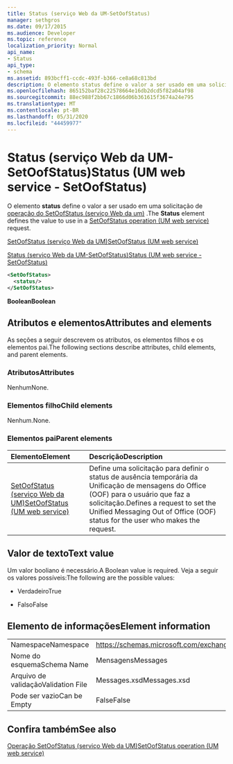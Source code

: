 ```yaml
---
title: Status (serviço Web da UM-SetOofStatus)
manager: sethgros
ms.date: 09/17/2015
ms.audience: Developer
ms.topic: reference
localization_priority: Normal
api_name:
- Status
api_type:
- schema
ms.assetid: 893bcff1-ccdc-493f-b366-ce8a68c813bd
description: O elemento status define o valor a ser usado em uma solicitação de operação do SetOofStatus (serviço Web da UM).
ms.openlocfilehash: 865152baf28c22578664e16db2dcd5f82a04af98
ms.sourcegitcommit: 88ec988f2bb67c1866d06b361615f3674a24e795
ms.translationtype: MT
ms.contentlocale: pt-BR
ms.lasthandoff: 05/31/2020
ms.locfileid: "44459977"
---
```

# <a name="status-um-web-service---setoofstatus"></a><span data-ttu-id="4f6f2-103">Status (serviço Web da UM-SetOofStatus)</span><span class="sxs-lookup"><span data-stu-id="4f6f2-103">Status (UM web service - SetOofStatus)</span></span>

<span data-ttu-id="4f6f2-104">O elemento **status** define o valor a ser usado em uma solicitação de [operação do SetOofStatus (serviço Web da um)](setoofstatus-operation-um-web-service.md) .</span><span class="sxs-lookup"><span data-stu-id="4f6f2-104">The **Status** element defines the value to use in a [SetOofStatus operation (UM web service)](setoofstatus-operation-um-web-service.md) request.</span></span> 
  
[<span data-ttu-id="4f6f2-105">SetOofStatus (serviço Web da UM)</span><span class="sxs-lookup"><span data-stu-id="4f6f2-105">SetOofStatus (UM web service)</span></span>](setoofstatus-um-web-service.md)
  
[<span data-ttu-id="4f6f2-106">Status (serviço Web da UM-SetOofStatus)</span><span class="sxs-lookup"><span data-stu-id="4f6f2-106">Status (UM web service - SetOofStatus)</span></span>](status-um-web-servicesetoofstatus.md)
  
```xml
<SetOofStatus>
  <status/>
</SetOofStatus>
```

 <span data-ttu-id="4f6f2-107">**Boolean**</span><span class="sxs-lookup"><span data-stu-id="4f6f2-107">**Boolean**</span></span>
## <a name="attributes-and-elements"></a><span data-ttu-id="4f6f2-108">Atributos e elementos</span><span class="sxs-lookup"><span data-stu-id="4f6f2-108">Attributes and elements</span></span>

<span data-ttu-id="4f6f2-109">As seções a seguir descrevem os atributos, os elementos filhos e os elementos pai.</span><span class="sxs-lookup"><span data-stu-id="4f6f2-109">The following sections describe attributes, child elements, and parent elements.</span></span>
  
### <a name="attributes"></a><span data-ttu-id="4f6f2-110">Atributos</span><span class="sxs-lookup"><span data-stu-id="4f6f2-110">Attributes</span></span>

<span data-ttu-id="4f6f2-111">Nenhum</span><span class="sxs-lookup"><span data-stu-id="4f6f2-111">None.</span></span>
  
### <a name="child-elements"></a><span data-ttu-id="4f6f2-112">Elementos filho</span><span class="sxs-lookup"><span data-stu-id="4f6f2-112">Child elements</span></span>

<span data-ttu-id="4f6f2-113">Nenhum.</span><span class="sxs-lookup"><span data-stu-id="4f6f2-113">None.</span></span>
  
### <a name="parent-elements"></a><span data-ttu-id="4f6f2-114">Elementos pai</span><span class="sxs-lookup"><span data-stu-id="4f6f2-114">Parent elements</span></span>

|<span data-ttu-id="4f6f2-115">**Elemento**</span><span class="sxs-lookup"><span data-stu-id="4f6f2-115">**Element**</span></span>|<span data-ttu-id="4f6f2-116">**Descrição**</span><span class="sxs-lookup"><span data-stu-id="4f6f2-116">**Description**</span></span>|
|:-----|:-----|
|[<span data-ttu-id="4f6f2-117">SetOofStatus (serviço Web da UM)</span><span class="sxs-lookup"><span data-stu-id="4f6f2-117">SetOofStatus (UM web service)</span></span>](setoofstatus-um-web-service.md) <br/> |<span data-ttu-id="4f6f2-118">Define uma solicitação para definir o status de ausência temporária da Unificação de mensagens do Office (OOF) para o usuário que faz a solicitação.</span><span class="sxs-lookup"><span data-stu-id="4f6f2-118">Defines a request to set the Unified Messaging Out of Office (OOF) status for the user who makes the request.</span></span>  <br/> |
   
## <a name="text-value"></a><span data-ttu-id="4f6f2-119">Valor de texto</span><span class="sxs-lookup"><span data-stu-id="4f6f2-119">Text value</span></span>

<span data-ttu-id="4f6f2-120">Um valor booliano é necessário.</span><span class="sxs-lookup"><span data-stu-id="4f6f2-120">A Boolean value is required.</span></span> <span data-ttu-id="4f6f2-121">Veja a seguir os valores possíveis:</span><span class="sxs-lookup"><span data-stu-id="4f6f2-121">The following are the possible values:</span></span>
  
- <span data-ttu-id="4f6f2-122">Verdadeiro</span><span class="sxs-lookup"><span data-stu-id="4f6f2-122">True</span></span>
    
- <span data-ttu-id="4f6f2-123">Falso</span><span class="sxs-lookup"><span data-stu-id="4f6f2-123">False</span></span>
    
## <a name="element-information"></a><span data-ttu-id="4f6f2-124">Elemento de informações</span><span class="sxs-lookup"><span data-stu-id="4f6f2-124">Element information</span></span>

|||
|:-----|:-----|
|<span data-ttu-id="4f6f2-125">Namespace</span><span class="sxs-lookup"><span data-stu-id="4f6f2-125">Namespace</span></span>  <br/> |https://schemas.microsoft.com/exchange/services/2006/messages  <br/> |
|<span data-ttu-id="4f6f2-126">Nome do esquema</span><span class="sxs-lookup"><span data-stu-id="4f6f2-126">Schema Name</span></span>  <br/> |<span data-ttu-id="4f6f2-127">Mensagens</span><span class="sxs-lookup"><span data-stu-id="4f6f2-127">Messages</span></span>  <br/> |
|<span data-ttu-id="4f6f2-128">Arquivo de validação</span><span class="sxs-lookup"><span data-stu-id="4f6f2-128">Validation File</span></span>  <br/> |<span data-ttu-id="4f6f2-129">Messages.xsd</span><span class="sxs-lookup"><span data-stu-id="4f6f2-129">Messages.xsd</span></span>  <br/> |
|<span data-ttu-id="4f6f2-130">Pode ser vazio</span><span class="sxs-lookup"><span data-stu-id="4f6f2-130">Can be Empty</span></span>  <br/> |<span data-ttu-id="4f6f2-131">False</span><span class="sxs-lookup"><span data-stu-id="4f6f2-131">False</span></span>  <br/> |
   
## <a name="see-also"></a><span data-ttu-id="4f6f2-132">Confira também</span><span class="sxs-lookup"><span data-stu-id="4f6f2-132">See also</span></span>



[<span data-ttu-id="4f6f2-133">Operação SetOofStatus (serviço Web da UM)</span><span class="sxs-lookup"><span data-stu-id="4f6f2-133">SetOofStatus operation (UM web service)</span></span>](setoofstatus-operation-um-web-service.md)


